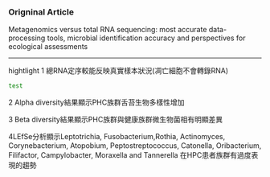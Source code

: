 ### Origninal Article
Metagenomics versus total RNA sequencing: most accurate data-processing tools, microbial identification accuracy and perspectives for ecological assessments

---
hightlight
1 總RNA定序較能反映真實樣本狀況(凋亡細胞不會轉錄RNA) 
```sh
test
```
2 Alpha diversity結果顯示PHC族群舌苔生物多樣性增加

3 Beta diversity結果顯示PHC族群與健康族群微生物菌相有明顯差異

4LEfSe分析顯示Leptotrichia, Fusobacterium,Rothia, Actinomyces, Corynebacterium, Atopobium, Peptostreptococcus, Catonella, Oribacterium, Filifactor, Campylobacter, Moraxella and Tannerella 在HPC患者族群有過度表現的趨勢
